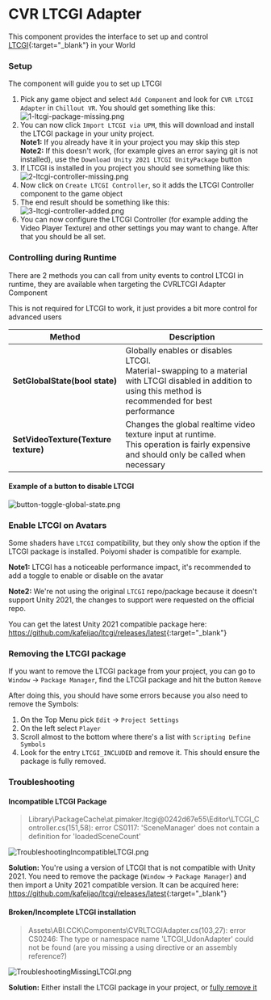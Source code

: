 # CVR LTCGI Adapter <div class="whitelisted" data-list="W"></div>

This component provides the interface to set up and control [LTCGI](<https://ltcgi.dev/>){:target="_blank"} in your
World

### Setup

The component will guide you to set up LTCGI

1. Pick any game object and select `Add Component` and look for `CVR LTCGI Adapter` in `Chillout VR`. You should get
   something like this:<br>![1-ltcgi-package-missing.png](images/ltcgi-adapter/1-ltcgi-package-missing.png)
2. You can now click `Import LTCGI via UPM`, this will download and install the LTCGI package in your unity project.<br>
   **Note1:** If you already have it in your project you may skip this step<br>
   **Note2:** If this doesn't work, (for example gives an error saying git is not installed), use
   the `Download Unity 2021 LTCGI UnityPackage` button
3. If LTCGI is installed in you project you should see something like
   this:<br>![2-ltcgi-controller-missing.png](images/ltcgi-adapter/2-ltcgi-controller-missing.png)
4. Now click on `Create LTCGI Controller`, so it adds the LTCGI Controller component to the game object
5. The end result should be something like
   this:<br>![3-ltcgi-controller-added.png](images/ltcgi-adapter/3-ltcgi-controller-added.png)
6. You can now configure the LTCGI Controller (for example adding the Video Player Texture) and other settings you may
   want to change. After that you should be all set.

### Controlling during Runtime

There are 2 methods you can call from unity events to control LTCGI in runtime, they are available when targeting the
CVRLTCGI Adapter Component

This is not required for LTCGI to work, it just provides a bit more control for advanced users

| Method                               | Description                                                                                                                                                     |
|--------------------------------------|-----------------------------------------------------------------------------------------------------------------------------------------------------------------|
| **SetGlobalState(bool state)**       | Globally enables or disables LTCGI.<br>Material-swapping to a material with LTCGI disabled in addition to using this method is recommended for best performance |
| **SetVideoTexture(Texture texture)** | Changes the global realtime video texture input at runtime.<br>This operation is fairly expensive and should only be called when necessary                      |

#### Example of a button to disable LTCGI

![button-toggle-global-state.png](images/ltcgi-adapter/button-toggle-global-state.png)

### Enable LTCGI on Avatars

Some shaders have `LTCGI` compatibility, but they only show the option if the LTCGI package is installed. Poiyomi shader
is compatible for example.

**Note1:** LTCGI has a noticeable performance impact, it's recommended to add a toggle to enable or disable on the
avatar

**Note2:** We're not using the original `LTCGI` repo/package because it doesn't support Unity 2021, the changes to
support were requested on the official repo.

You can get the latest Unity 2021 compatible package
here: <https://github.com/kafeijao/ltcgi/releases/latest>{:target="_blank"}

### Removing the LTCGI package

If you want to remove the LTCGI package from your project, you can go to `Window` -> `Package Manager`, find the LTCGI
package and hit the button `Remove`

After doing this, you should have some errors because you also need to remove the Symbols:

1. On the Top Menu pick `Edit` -> `Project Settings`
2. On the left select `Player`
3. Scroll almost to the bottom where there's a list with `Scripting Define Symbols`
4. Look for the entry `LTCGI_INCLUDED` and remove it. This should ensure the package is fully removed.

### Troubleshooting

#### Incompatible LTCGI Package

> Library\PackageCache\at.pimaker.ltcgi@0242d67e55\Editor\LTCGI_Controller.cs(151,58): error CS0117: 'SceneManager' does
> not contain a definition for 'loadedSceneCount'

![TroubleshootingIncompatibleLTCGI.png](images/ltcgi-adapter/TroubleshootingIncompatibleLTCGI.png)

**Solution:** You're using a version of LTCGI that is not compatible with Unity 2021. You need to remove the
package (`Window` -> `Package Manager`) and then import a Unity 2021 compatible version. It can be acquired
here: <https://github.com/kafeijao/ltcgi/releases/latest>{:target="_blank"}

#### Broken/Incomplete LTCGI installation

> Assets\ABI.CCK\Components\CVRLTCGIAdapter.cs(103,27): error CS0246: The type or namespace name 'LTCGI_UdonAdapter'
> could not be found (are you missing a using directive or an assembly reference?)

![TroubleshootingMissingLTCGI.png](images/ltcgi-adapter/TroubleshootingMissingLTCGI.png)

**Solution:** Either install the LTCGI package in your project, or [fully remove it](#removing-the-ltcgi-package)

